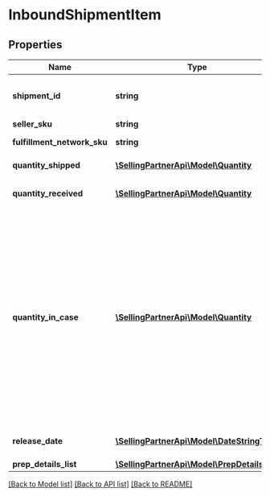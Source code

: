 # InboundShipmentItem

## Properties
Name | Type | Description | Notes
------------ | ------------- | ------------- | -------------
**shipment_id** | **string** | A shipment identifier originally returned by the createInboundShipmentPlan operation. | [optional] 
**seller_sku** | **string** | The seller SKU of the item. | 
**fulfillment_network_sku** | **string** | Amazon&#39;s fulfillment network SKU of the item. | [optional] 
**quantity_shipped** | [**\SellingPartnerApi\Model\Quantity**](Quantity.md) | The item quantity that you are shipping. | 
**quantity_received** | [**\SellingPartnerApi\Model\Quantity**](Quantity.md) | The item quantity that has been received at an Amazon fulfillment center. | [optional] 
**quantity_in_case** | [**\SellingPartnerApi\Model\Quantity**](Quantity.md) | The item quantity in each case, for case-packed items. Note that QuantityInCase multiplied by the number of boxes in the inbound shipment equals QuantityShipped. Also note that all of the boxes of an inbound shipment must either be case packed or individually packed. For that reason, when you submit the createInboundShipment or the updateInboundShipment operation, the value of QuantityInCase must be provided for every item in the shipment or for none of the items in the shipment. | [optional] 
**release_date** | [**\SellingPartnerApi\Model\DateStringType**](DateStringType.md) | The date that a pre-order item will be available for sale. | [optional] 
**prep_details_list** | [**\SellingPartnerApi\Model\PrepDetailsList**](PrepDetailsList.md) |  | [optional] 

[[Back to Model list]](../README.md#documentation-for-models) [[Back to API list]](../README.md#documentation-for-api-endpoints) [[Back to README]](../README.md)



